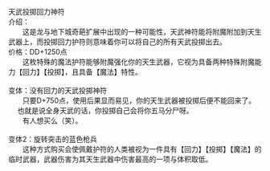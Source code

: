 <title>天武投掷回力神符</title>
<meta name="GENERATOR" content="WinCHM">
<meta http-equiv="Content-Type" content="text/html; charset=gb2312">
<br>天武投掷回力神符
<br>介绍：
<br>　　这是龙与地下城奇葩扩展中出现的一种可能性，天武神符能将附魔附加到天生武器上，而投掷回力护符则意味着你可以将自己的所有天武投掷出去。
<br>价格：DD+1250点
<br>　　这枚特殊的魔法护符能够附魔强化你的天生武器，它视为具备两种特殊附魔能力【回力】【投掷】，且具备【魔法】特性。
<br>
<br>变体：没有回力的天武投掷神符
<br>　　只要D+750点，使用后果显而易见，你的天生武器被投掷后便不能回来了。
<br>　  也就是说全身天武的话，你投掷自己会将你五马分尸呀。
<br>　　有人想买么（笑）。
<br>
<br>变体2：旋转突击的蓝色枪兵
<br>　　这种方式购买会使佩戴护符的人类被视为一件具有【回力】【投掷】【魔法】的临时武器，武器伤害为其天生武器中伤害最高的一项与体积取低。
<br>
<br>